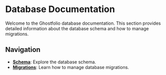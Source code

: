 # Database Documentation

Welcome to the Ghostfolio database documentation. This section provides detailed information about the database schema and how to manage migrations.

## Navigation

*   **[Schema](./schema.md)**: Explore the database schema.
*   **[Migrations](./migrations.md)**: Learn how to manage database migrations.
